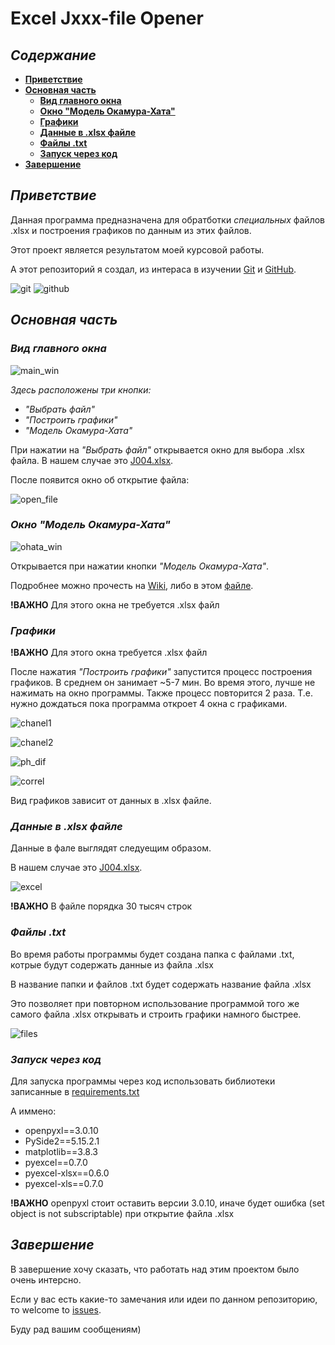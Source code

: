 Excel Jxxx-file Opener
======================
## ***Содержание***
- **[Приветствие](https://github.com/ferret22/excel_Jxxx_opener/tree/master#приветсвие)**
- **[Основная часть](https://github.com/ferret22/excel_Jxxx_opener/tree/master#основная-часть)**
  + **[Вид главного окна](https://github.com/ferret22/excel_Jxxx_opener?tab=readme-ov-file#вид-главного-окна)**
  + **[Окно "Модель Окамура-Хата"](https://github.com/ferret22/excel_Jxxx_opener?tab=readme-ov-file#окно-модель-окамура-хата)**
  + **[Графики](https://github.com/ferret22/excel_Jxxx_opener?tab=readme-ov-file#графики)**
  + **[Данные в .xlsx файле](https://github.com/ferret22/excel_Jxxx_opener?tab=readme-ov-file#данные-в-xlsx-файле)**
  + **[Файлы .txt](https://github.com/ferret22/excel_Jxxx_opener?tab=readme-ov-file#файлы-txt)**
  + **[Запуск через код](https://github.com/ferret22/excel_Jxxx_opener?tab=readme-ov-file#запуск-через-код)**
- **[Завершение](https://github.com/ferret22/excel_Jxxx_opener/tree/master#завершение)**

## ***Приветствие***
Данная программа предназначена для обратботки _специальных_ файлов .xlsx и построения графиков по данным из этих файлов.

Этот проект является результатом моей курсовой работы.

А этот репозиторий я создал, из интераса в изучении [Git](https://git-scm.com/) и [GitHub](https://github.com/).

![git](https://git-scm.com/images/logo@2x.png) ![github](https://github.githubassets.com/assets/GitHub-Logo-ee398b662d42.png)

## ***Основная часть***
### ***Вид главного окна***
![main_win](images/main_win.png)

*Здесь расположены три кнопки:*
+ *"Выбрать файл"*
+ *"Построить графики"*
+ *"Модель Окамура-Хата"*

При нажатии на *"Выбрать файл"* открывается окно для выбора .xlsx файла.
В нашем случае это [J004.xlsx](https://github.com/ferret22/excel_Jxxx_opener/blob/master/J004.xlsx).

После появится окно об открытие файла:

![open_file](images/open_file.png)

### ***Окно "Модель Окамура-Хата"***
![ohata_win](images/ohata_win.png)

Открывается при нажатии кнопки *"Модель Окамура-Хата"*.

Подробнее можно прочесть на [Wiki](https://en.wikipedia.org/wiki/Hata_model), либо в этом  [файле](https://edu.study.tusur.ru/publications/4132/download).

**!ВАЖНО** Для этого окна не требуется .xlsx файл

### ***Графики***
**!ВАЖНО** Для этого окна требуется .xlsx файл

После нажатия *"Построить графики"* запустится процесс построения графиков.
В среднем он занимает ~5-7 мин. Во время этого, лучше не нажимать на окно программы.
Также процесс повторится 2 раза. Т.е. нужно дождаться пока программа откроет 4 окна с графиками.

![chanel1](images/chanel1.png)

![chanel2](images/chanel2.png)

![ph_dif](images/ph_dif.png)

![correl](images/correl.png)

Вид графиков зависит от данных в .xlsx файле.

### ***Данные в .xlsx файле***
Данные в фале выглядят следуещим образом.

В нашем случае это [J004.xlsx](https://github.com/ferret22/excel_Jxxx_opener/blob/master/J004.xlsx).

![excel](images/excel.png)

**!ВАЖНО** В файле порядка 30 тысяч строк

### ***Файлы .txt***
Во время работы программы будет создана папка с файлами .txt, котрые будут содержать данные из файла .xlsx

В название папки и файлов .txt будет содержать название файла .xlsx

Это позволяет при повторном использование программой того же самого файла .xlsx открывать и строить графики намного быстрее.

![files](images/files.png)

### ***Запуск через код***
Для запуска программы через код использовать библиотеки записанные в [requirements.txt](https://github.com/ferret22/excel_Jxxx_opener/blob/master/requirements.txt)

А иммено:
+ openpyxl==3.0.10
+ PySide2==5.15.2.1
+ matplotlib==3.8.3
+ pyexcel==0.7.0
+ pyexcel-xlsx==0.6.0
+ pyexcel-xls==0.7.0

**!ВАЖНО** openpyxl стоит оставить версии 3.0.10, иначе будет ошибка (set object is not subscriptable) при открытие файла .xlsx

## ***Завершение***
В завершение хочу сказать, что работать над этим проектом было очень интерсно.

Если у вас есть какие-то замечания или идеи по данном репозиторию, то welcome to [issues](https://github.com/ferret22/excel_Jxxx_opener/issues). 

Буду рад вашим сообщениям)